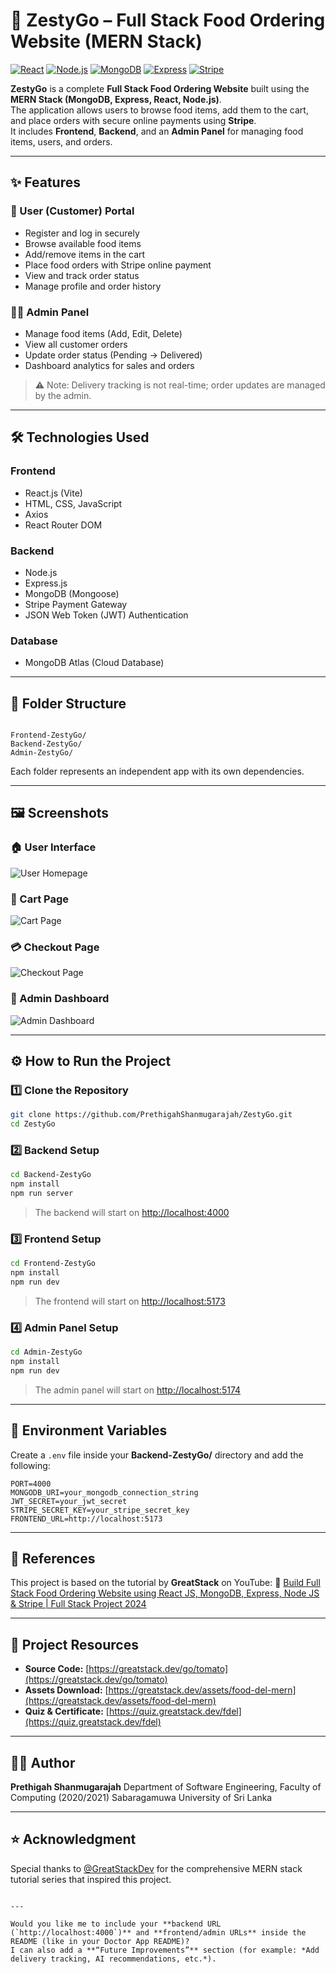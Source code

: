 # 🍔 ZestyGo – Full Stack Food Ordering Website (MERN Stack)

[![React](https://img.shields.io/badge/React-18.2.0-blue?logo=react)](https://react.dev/)
[![Node.js](https://img.shields.io/badge/Node.js-18.0.0-green?logo=node.js)](https://nodejs.org/)
[![MongoDB](https://img.shields.io/badge/MongoDB-6.0.6-brightgreen?logo=mongodb)](https://www.mongodb.com/)
[![Express](https://img.shields.io/badge/Express-4.18.2-lightgrey?logo=express)](https://expressjs.com/)
[![Stripe](https://img.shields.io/badge/Stripe-Payment-blueviolet?logo=stripe)](https://stripe.com/)

**ZestyGo** is a complete **Full Stack Food Ordering Website** built using the **MERN Stack (MongoDB, Express, React, Node.js)**.  
The application allows users to browse food items, add them to the cart, and place orders with secure online payments using **Stripe**.  
It includes **Frontend**, **Backend**, and an **Admin Panel** for managing food items, users, and orders.

---

## ✨ Features

### 🧍 User (Customer) Portal

- Register and log in securely
- Browse available food items
- Add/remove items in the cart
- Place food orders with Stripe online payment
- View and track order status
- Manage profile and order history

### 👨‍🍳 Admin Panel

- Manage food items (Add, Edit, Delete)
- View all customer orders
- Update order status (Pending → Delivered)
- Dashboard analytics for sales and orders

> ⚠️ Note: Delivery tracking is not real-time; order updates are managed by the admin.

---

## 🛠️ Technologies Used

### Frontend

- React.js (Vite)
- HTML, CSS, JavaScript
- Axios
- React Router DOM

### Backend

- Node.js
- Express.js
- MongoDB (Mongoose)
- Stripe Payment Gateway
- JSON Web Token (JWT) Authentication

### Database

- MongoDB Atlas (Cloud Database)

---

## 📁 Folder Structure

```

Frontend-ZestyGo/
Backend-ZestyGo/
Admin-ZestyGo/

```

Each folder represents an independent app with its own dependencies.

---

## 🖼️ Screenshots

### 🏠 User Interface

![User Homepage](Frontend-ZestyGo/Screenshots/User_HomePage.png)

### 🛒 Cart Page

![Cart Page](Frontend-ZestyGo/Screenshots/User_Cart.png)

### 💳 Checkout Page

![Checkout Page](Frontend-ZestyGo/Screenshots/Checkout.png)

### 🧾 Admin Dashboard

![Admin Dashboard](Admin-ZestyGo/Screenshots/Admin_Dashboard.png)

---

## ⚙️ How to Run the Project

### 1️⃣ Clone the Repository

```bash
git clone https://github.com/PrethigahShanmugarajah/ZestyGo.git
cd ZestyGo
```

### 2️⃣ Backend Setup

```bash
cd Backend-ZestyGo
npm install
npm run server
```

> The backend will start on [http://localhost:4000](http://localhost:4000)

### 3️⃣ Frontend Setup

```bash
cd Frontend-ZestyGo
npm install
npm run dev
```

> The frontend will start on [http://localhost:5173](http://localhost:5173)

### 4️⃣ Admin Panel Setup

```bash
cd Admin-ZestyGo
npm install
npm run dev
```

> The admin panel will start on [http://localhost:5174](http://localhost:5174)

---

## 🔑 Environment Variables

Create a `.env` file inside your **Backend-ZestyGo/** directory and add the following:

```
PORT=4000
MONGODB_URI=your_mongodb_connection_string
JWT_SECRET=your_jwt_secret
STRIPE_SECRET_KEY=your_stripe_secret_key
FRONTEND_URL=http://localhost:5173
```

---

## 🧠 References

This project is based on the tutorial by **GreatStack** on YouTube:
🎥 [Build Full Stack Food Ordering Website using React JS, MongoDB, Express, Node JS & Stripe | Full Stack Project 2024](https://youtu.be/eRTTlS0zaW8?si=pbPTBNP1QBG1k3N)

---

## 🔗 Project Resources

- **Source Code:** [https://greatstack.dev/go/tomato](https://greatstack.dev/go/tomato)
- **Assets Download:** [https://greatstack.dev/assets/food-del-mern](https://greatstack.dev/assets/food-del-mern)
- **Quiz & Certificate:** [https://quiz.greatstack.dev/fdel](https://quiz.greatstack.dev/fdel)

---

## 👩‍💻 Author

**Prethigah Shanmugarajah**
Department of Software Engineering, Faculty of Computing (2020/2021)
Sabaragamuwa University of Sri Lanka

---

## ⭐ Acknowledgment

Special thanks to [@GreatStackDev](https://www.youtube.com/@GreatStackDev) for the comprehensive MERN stack tutorial series that inspired this project.

```

---

Would you like me to include your **backend URL (`http://localhost:4000`)** and **frontend/admin URLs** inside the README (like in your Doctor App README)?
I can also add a **“Future Improvements”** section (for example: *Add delivery tracking, AI recommendations, etc.*).
```
